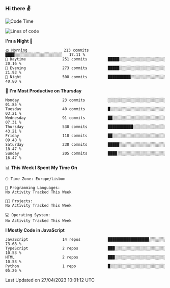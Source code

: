 ### Hi there :v:

<!--
**eusebioaddsilva/eusebioaddsilva** is a ✨ _special_ ✨ repository because its `README.md` (this file) appears on your GitHub profile.

<!--START_SECTION:waka-->
![Code Time](http://img.shields.io/badge/Code%20Time-41%20hrs%2055%20mins-blue)

![Lines of code](https://img.shields.io/badge/From%20Hello%20World%20I%27ve%20Written-3.2%20million%20lines%20of%20code-blue)

**I'm a Night 🦉** 

```text
🌞 Morning                213 commits         ████░░░░░░░░░░░░░░░░░░░░░   17.11 % 
🌆 Daytime                251 commits         █████░░░░░░░░░░░░░░░░░░░░   20.16 % 
🌃 Evening                273 commits         █████░░░░░░░░░░░░░░░░░░░░   21.93 % 
🌙 Night                  508 commits         ██████████░░░░░░░░░░░░░░░   40.80 % 
```
📅 **I'm Most Productive on Thursday** 

```text
Monday                   23 commits          ░░░░░░░░░░░░░░░░░░░░░░░░░   01.85 % 
Tuesday                  40 commits          █░░░░░░░░░░░░░░░░░░░░░░░░   03.21 % 
Wednesday                91 commits          ██░░░░░░░░░░░░░░░░░░░░░░░   07.31 % 
Thursday                 538 commits         ███████████░░░░░░░░░░░░░░   43.21 % 
Friday                   118 commits         ██░░░░░░░░░░░░░░░░░░░░░░░   09.48 % 
Saturday                 230 commits         █████░░░░░░░░░░░░░░░░░░░░   18.47 % 
Sunday                   205 commits         ████░░░░░░░░░░░░░░░░░░░░░   16.47 % 
```


📊 **This Week I Spent My Time On** 

```text
🕑︎ Time Zone: Europe/Lisbon

💬 Programming Languages: 
No Activity Tracked This Week

🐱‍💻 Projects: 
No Activity Tracked This Week

💻 Operating System: 
No Activity Tracked This Week
```

**I Mostly Code in JavaScript** 

```text
JavaScript               14 repos            ██████████████████░░░░░░░   73.68 % 
TypeScript               2 repos             ███░░░░░░░░░░░░░░░░░░░░░░   10.53 % 
HTML                     2 repos             ███░░░░░░░░░░░░░░░░░░░░░░   10.53 % 
Python                   1 repo              █░░░░░░░░░░░░░░░░░░░░░░░░   05.26 % 
```




 Last Updated on 27/04/2023 10:01:12 UTC
<!--END_SECTION:waka-->
